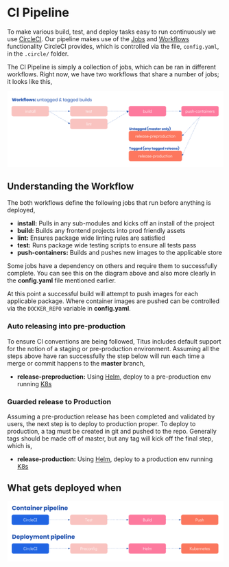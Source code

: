 # CI Pipeline
To make various build, test, and deploy tasks easy to run continuously we use [CircleCI][]. Our pipeline makes use of the [Jobs]() and [Workflows]() functionality CircleCI provides, which is controlled via the file, `config.yaml`, in the `.circle/` folder. 

The CI Pipeline is simply a collection of jobs, which can be ran in different workflows. Right now, we have two workflows that share a number of jobs; it looks like this,

![titus-ci-pipeline-overview](../img/titus-ci-pipeline-overview.svg)

## Understanding the Workflow
The both workflows define the following jobs that run before anything is deployed,

- __install:__ Pulls in any sub-modules and kicks off an install of the project
- __build:__ Builds any frontend projects into prod friendly assets
- __lint:__ Ensures package wide linting rules are satisfied
- __test:__ Runs package wide testing scripts to ensure all tests pass
- __push-containers:__ Builds and pushes new images to the applicable store

Some jobs have a dependency on others and require them to successfully complete. You can see this on the diagram above and also more clearly in the __config.yaml__ file mentioned earlier.

At this point a successful build will attempt to push images for each applicable package. Where container images are pushed can be controlled via the `DOCKER_REPO` variable in __config.yaml__.

### Auto releasing into pre-production
To ensure CI conventions are being followed, Titus includes default support for the notion of a staging or pre-production environment. Assuming all the steps above have ran successfully the step below will run each time a merge or commit happens to the __master__ branch,

- __release-preproduction:__ Using [Helm](), deploy to a pre-production env running [K8s]()

### Guarded release to Production
Assuming a pre-production release has been completed and validated by users, the next step is to deploy to production proper. To deploy to production, a tag must be created in git and pushed to the repo. Generally tags should be made off of master, but any tag will kick off the final step, which is,

- __release-production:__ Using [Helm](), deploy to a production env running [K8s]()

## What gets deployed when

![titus-ci-pipeline](../img/titus-ci-pipeline.svg)

[CircleCI]: /
